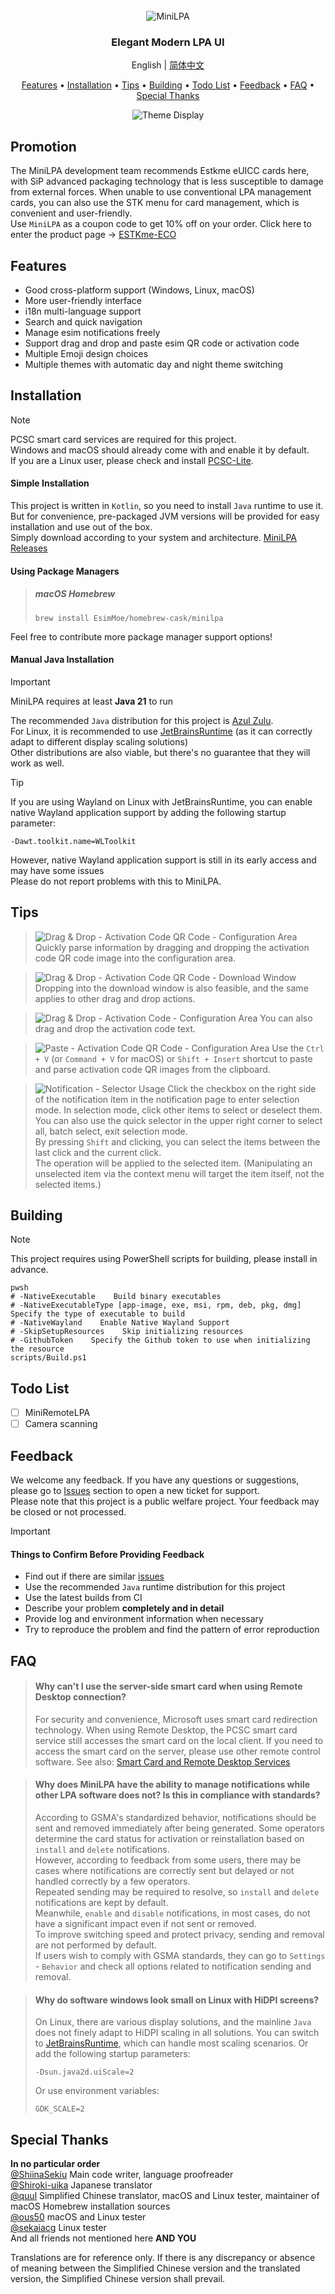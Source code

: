 <div align="center">
    <br />
    <img alt="MiniLPA" src="https://github.com/EsimMoe/MiniLPA/raw/main/assets/logo.svg">
</div>

<h3 align="center">Elegant Modern LPA UI</h4>

<p align="center">
    <span>English</span> |
    <a href="README_zh-CN.md">简体中文</a>
</p>

<p align="center">
    <a href="#features">Features</a> •
    <a href="#installation">Installation</a> •
    <a href="#tips">Tips</a> •
    <a href="#building">Building</a> •
    <a href="#todo-list">Todo List</a> •
    <a href="#feedback">Feedback</a> •
    <a href="#faq">FAQ</a> •
    <a href="#special-thanks">Special Thanks</a>
</p>

<div align="center">
    <img alt="Theme Display" src="https://github.com/EsimMoe/MiniLPA/raw/main/assets/主题展示.apng">
</div>

## Promotion
The MiniLPA development team recommends Estkme eUICC cards here, with SiP advanced packaging technology that is less susceptible to damage from external forces.
When unable to use conventional LPA management cards, you can also use the STK menu for card management, which is convenient and user-friendly.  
Use `MiniLPA` as a coupon code to get 10% off on your order.
Click here to enter the product page -> [ESTKme-ECO](https://www.estk.me/product/estkme-eco/?aid=MiniLPA)


## Features
- Good cross-platform support (Windows, Linux, macOS)
- More user-friendly interface
- i18n multi-language support
- Search and quick navigation
- Manage esim notifications freely
- Support drag and drop and paste esim QR code or activation code
- Multiple Emoji design choices
- Multiple themes with automatic day and night theme switching

## Installation
> [!NOTE]
> PCSC smart card services are required for this project.  
> Windows and macOS should already come with and enable it by default.  
> If you are a Linux user, please check and install [PCSC-Lite](https://pcsclite.apdu.fr/).

#### Simple Installation
This project is written in `Kotlin`, so you need to install `Java` runtime to use it.  
But for convenience, pre-packaged JVM versions will be provided for easy installation and use out of the box.  
Simply download according to your system and architecture. [MiniLPA Releases](https://github.com/EsimMoe/MiniLPA/releases/latest)

#### Using Package Managers
> ##### macOS Homebrew
> ```
> brew install EsimMoe/homebrew-cask/minilpa
> ```
Feel free to contribute more package manager support options!

#### Manual Java Installation
> [!IMPORTANT]  
> MiniLPA requires at least **Java 21** to run

The recommended `Java` distribution for this project is [Azul Zulu](https://www.azul.com/downloads/#zulu).  
For Linux, it is recommended to use  [JetBrainsRuntime](https://github.com/JetBrains/JetBrainsRuntime) (as it can correctly adapt to different display scaling solutions)  
Other distributions are also viable, but there's no guarantee that they will work as well.

> [!TIP]  
> If you are using Wayland on Linux with JetBrainsRuntime, you can enable native Wayland application support by adding the following startup parameter:
> ```
> -Dawt.toolkit.name=WLToolkit
> ```
> However, native Wayland application support is still in its early access and may have some issues  
> Please do not report problems with this to MiniLPA.

## Tips
> ![Drag & Drop - Activation Code QR Code - Configuration Area](https://github.com/EsimMoe/MiniLPA/raw/main/assets/拖拽-激活码二维码-配置区域.apng)
> Quickly parse information by dragging and dropping the activation code QR code image into the configuration area.

> ![Drag & Drop - Activation Code QR Code - Download Window](https://github.com/EsimMoe/MiniLPA/raw/main/assets/拖拽-激活码二维码-下载窗口.apng)
> Dropping into the download window is also feasible, and the same applies to other drag and drop actions.

> ![Drag & Drop - Activation Code - Configuration Area](https://github.com/EsimMoe/MiniLPA/raw/main/assets/拖拽-激活码-配置区域.apng)
> You can also drag and drop the activation code text.

> ![Paste - Activation Code QR Code - Configuration Area](https://github.com/EsimMoe/MiniLPA/raw/main/assets/粘贴-激活码二维码-配置区域.apng)
> Use the `Ctrl + V` (or `Command + V` for macOS) or `Shift + Insert` shortcut to paste and parse activation code QR images from the clipboard.

> ![Notification - Selector Usage](https://github.com/EsimMoe/MiniLPA/raw/main/assets/通知-选择器使用.apng)
> Click the checkbox on the right side of the notification item in the notification page to enter selection mode.
> In selection mode, click other items to select or deselect them. You can also use the quick selector in the upper right corner to select all, batch select, exit selection mode.  
> By pressing `Shift` and clicking, you can select the items between the last click and the current click.  
> The operation will be applied to the selected item. (Manipulating an unselected item via the context menu will target the item itself, not the selected items.)

## Building
> [!NOTE]  
> This project requires using PowerShell scripts for building, please install in advance.

```shell
pwsh
# -NativeExecutable    Build binary executables
# -NativeExecutableType [app-image, exe, msi, rpm, deb, pkg, dmg]    Specify the type of executable to build
# -NativeWayland    Enable Native Wayland Support
# -SkipSetupResources    Skip initializing resources
# -GithubToken    Specify the Github token to use when initializing the resource
scripts/Build.ps1
```

## Todo List
- [ ] MiniRemoteLPA
- [ ] Camera scanning

## Feedback
We welcome any feedback. If you have any questions or suggestions, please go to [Issues](https://github.com/EsimMoe/MiniLPA/issues) section to open a new ticket for support.  
Please note that this project is a public welfare project. Your feedback may be closed or not processed.

> [!IMPORTANT]  
> #### Things to Confirm Before Providing Feedback
> - Find out if there are similar [issues](https://github.com/EsimMoe/MiniLPA/issues)
> - Use the recommended `Java` runtime distribution for this project
> - Use the latest builds from CI
> - Describe your problem **completely and in detail**
> - Provide log and environment information when necessary
> - Try to reproduce the problem and find the pattern of error reproduction

## FAQ
> #### Why can't I use the server-side smart card when using Remote Desktop connection?
> For security and convenience, Microsoft uses smart card redirection technology.
> When using Remote Desktop, the PCSC smart card service still accesses the smart card on the local client.
> If you need to access the smart card on the server, please use other remote control software.
> See also: [Smart Card and Remote Desktop Services](https://learn.microsoft.com/en-us/windows/security/identity-protection/smart-cards/smart-card-and-remote-desktop-services)

> #### Why does MiniLPA have the ability to manage notifications while other LPA software does not? Is this in compliance with standards?
> According to GSMA's standardized behavior, notifications should be sent and removed immediately after being generated.
> Some operators determine the card status for activation or reinstallation based on `install` and `delete` notifications.  
> However, according to feedback from some users, there may be cases where notifications are correctly sent but delayed or not handled correctly by a few operators.  
> Repeated sending may be required to resolve, so `install` and `delete` notifications are kept by default.  
> Meanwhile, `enable` and `disable` notifications, in most cases, do not have a significant impact even if not sent or removed.  
> To improve switching speed and protect privacy, sending and removal are not performed by default.  
> If users wish to comply with GSMA standards, they can go to `Settings` - `Behavior` and check all options related to notification sending and removal.

> #### Why do software windows look small on Linux with HiDPI screens?
> On Linux, there are various display solutions, and the mainline `Java` does not finely adapt to HiDPI scaling in all solutions.
> You can switch to [JetBrainsRuntime](https://github.com/JetBrains/JetBrainsRuntime), which can handle most scaling scenarios.
> Or add the following startup parameters:
> ```
> -Dsun.java2d.uiScale=2
> ```
> Or use environment variables:
> ```
> GDK_SCALE=2
> ```

## Special Thanks
**In no particular order**  
[@ShiinaSekiu](https://www.github.com/ShiinaSekiu) Main code writer, language proofreader  
[@Shiroki-uika](https://www.github.com/Shiroki-uika) Japanese translator  
[@quul](https://www.github.com/quul) Simplified Chinese translator, macOS and Linux tester, maintainer of macOS Homebrew installation sources  
[@ous50](https://www.github.com/ous50) macOS and Linux tester  
[@sekaiacg](https://www.github.com/sekaiacg) Linux tester  
And all friends not mentioned here **AND YOU**

Translations are for reference only. If there is any discrepancy or absence of meaning between the Simplified Chinese version and the translated version, the Simplified Chinese version shall prevail.